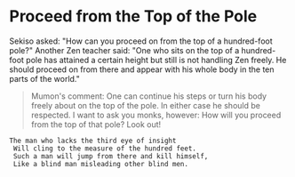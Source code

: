 # Proceed from the Top of the Pole

Sekiso asked: "How can you proceed on from the top of a hundred-foot pole?" Another Zen teacher said: "One who sits on the top of a hundred-foot pole has attained a certain height but still is not handling Zen freely. He should proceed on from there and appear with his whole body in the ten parts of the world."

> Mumon's comment: One can continue his steps or turn his body freely about on the top of the pole. In either case he should be respected. I want to ask you monks, however: How will you proceed from the top of that pole? Look out!

```
The man who lacks the third eye of insight
 Will cling to the measure of the hundred feet.
 Such a man will jump from there and kill himself,
 Like a blind man misleading other blind men.
```
